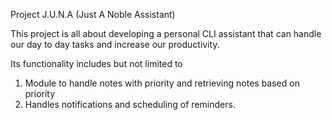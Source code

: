 Project J.U.N.A (Just A Noble Assistant)

This project is all about developing a personal CLI assistant that can handle our day to day tasks and increase our productivity.

Its functionality includes but not limited to
1. Module to handle notes with priority and retrieving notes based on priority
2. Handles notifications and scheduling of reminders.
